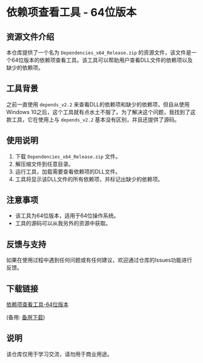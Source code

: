 # 依赖项查看工具 - 64位版本

## 资源文件介绍

本仓库提供了一个名为 `Dependencies_x64_Release.zip` 的资源文件，该文件是一个64位版本的依赖项查看工具。该工具可以帮助用户查看DLL文件的依赖项以及缺少的依赖项。

## 工具背景

之前一直使用 `depends_v2.2` 来查看DLL的依赖项和缺少的依赖项，但自从使用Windows 10之后，这个工具就有点水土不服了。为了解决这个问题，我找到了这款工具，它在使用上与 `depends_v2.2` 基本没有区别，并且还提供了源码。

## 使用说明

1. 下载 `Dependencies_x64_Release.zip` 文件。
2. 解压缩文件到任意目录。
3. 运行工具，加载需要查看依赖项的DLL文件。
4. 工具将显示该DLL文件的所有依赖项，并标记出缺少的依赖项。

## 注意事项

- 该工具为64位版本，适用于64位操作系统。
- 工具的源码可以从我另外的资源中获取。

## 反馈与支持

如果在使用过程中遇到任何问题或有任何建议，欢迎通过仓库的Issues功能进行反馈。

## 下载链接
[依赖项查看工具-64位版本](https://pan.quark.cn/s/a85fac5f2794) 

(备用: [备用下载](https://pan.baidu.com/s/1Bt0JwUCLs8EErDnEklKsAA?pwd=1234))

## 说明

该仓库仅用于学习交流，请勿用于商业用途。
